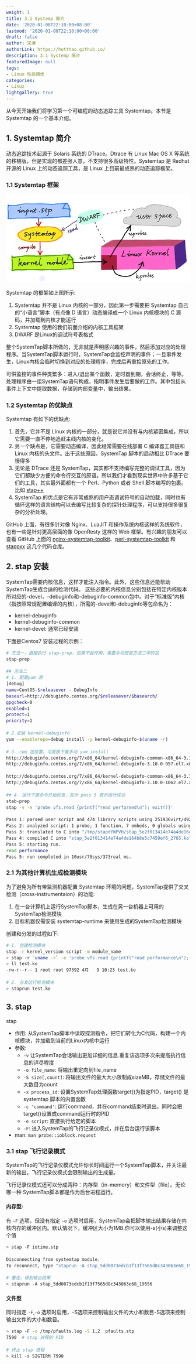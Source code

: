 ```yaml
---
weight: 1
title: 3.1 Systemp 简介
date: '2020-01-08T22:10:00+08:00'
lastmod: '2020-01-08T22:10:00+08:00'
draft: false
author: 宋涛
authorLink: https://hotttao.github.io/
description: 3.1 Systemp 简介
featuredImage: null
tags:
- Linux 性能调优
categories:
- Linux
lightgallery: true
---
```


从今天开始我们将学习第一个可编程的动态追踪工具 Systemtap。本节是 Systemtap 的一个基本介绍。
<!-- more -->

## 1. Systemtap 简介
动态追踪技术起源于 Solaris 系统的 DTrace。Dtrace 有 Linux  Mac OS X 等系统的移植版，但是实现的都差强人意，不支持很多高级特性。Systemtap 是 Redhat 开源的 Linux 上的动态追踪工具，是 Linux 上目前最成熟的动态追踪框架。

### 1.1 Systemtap 框架
![systemtap-works](/images/linux_pf/how-systemtap-works.webp)

Systemtap 的框架如上图所示:
1. Systemtap 并不是 Linux 内核的一部分，因此第一步需要把 Systemtap 自己的“小语言”脚本（有点像 D 语言）动态编译成一个 Linux 内核模块的 C 源码，并加载到内核才能运行
2. Systemtap 使用的我们前面介绍的内核工具框架
3. DWARF 是Linux的调试符号表格式

整个SystemTap脚本所做的，无非就是声明感兴趣的事件，然后添加对应的处理程序。当SystemTap脚本运行时，SystemTap会监控声明的事件；一旦事件发生，Linux内核会临时切换到对应的处理程序，完成后再重拾原先的工作。

可供监控的事件种类繁多：进入/退出某个函数，定时器到期，会话终止，等等。处理程序由一组SystemTap语句构成，指明事件发生后要做的工作。其中包括从事件上下文中提取数据，存储到内部变量中，输出结果。

### 1.2 Systemtap 的优缺点
Systemtap 有如下的优缺点:
1. 首先，它并不是 Linux 内核的一部分，就是说它并没有与内核紧密集成，所以它需要一直不停地追赶主线内核的变化。
2. 另一个缺点是，它需要动态编译，因此经常需要在线部署 C 编译器工具链和 Linux 内核的头文件。出于这些原因，SystemTap 脚本的启动相比 DTrace 要慢得多
3. 无论是 DTrace 还是 SystemTap，其实都不支持编写完整的调试工具，因为它们都缺少方便的命令行交互的原语。所以我们才看到现实世界中许多基于它们的工具，其实最外面都有一个 Perl、Python 或者 Shell 脚本编写的包裹。比如 [stap++](https://github.com/openresty/stapxx)
4. SystemTap 的优点是它有非常成熟的用户态调试符号的自动加载，同时也有循环这样的语言结构可以去编写比较复杂的探针处理程序，可以支持很多很复杂的分析处理。

 GitHub 上面，有很多针对像 Nginx、LuaJIT 和操作系统内核这样的系统软件，也有一些是针对更高层面的像 OpenResty 这样的 Web 框架。有兴趣的朋友可以查看 GitHub 上面的 [nginx-systemtap-toolkit](https://github.com/openresty/nginx-systemtap-toolkit)、[perl-systemtap-toolkit](https://github.com/agentzh/perl-systemtap-toolkit) 和 [stappxx](https://github.com/openresty/stapxx) 这几个代码仓库。
 
## 2. stap 安装
SystemTap需要内核信息，这样才能注入指令。此外，这些信息还能帮助SystemTap生成合适的检测代码。
这些必要的内核信息分别包括在特定内核版本所对应的-devel，-debuginfo和-debuginfo-common包中。对于“标准版”内核（指按照常规配置编译的内核），所需的-devel和-debuginfo等包命名为：
- kernel-debuginfo
- kernel-debuginfo-common
- kernel-devel: 通常已经安装

下面是Centos7 安装过程的示例：

```bash
# 方法一，直接执行 stap-prep，如果不起作用，需要手动安装方法二中的包
stap-prep

## 方法二
# 1. 配置yum 源
[debug]
name=CentOS-$releasever - DebugInfo
baseurl=http://debuginfo.centos.org/$releasever/$basearch/
gpgcheck=0
enabled=1
protect=1
priority=1

# 2.安装 kernel-debuginfo
yum --enablerepo=debug install -y kernel-debuginfo-$(uname -r)

# 3. rpm 包位置，可直接下载手动 yum install 
http://debuginfo.centos.org/7/x86_64/kernel-debuginfo-common-x86_64-3.10.0-957.el7.x86_64.rpm
http://debuginfo.centos.org/7/x86_64/kernel-debuginfo-3.10.0-957.el7.x86_64.rpm

http://debuginfo.centos.org/7/x86_64/kernel-debuginfo-common-x86_64-3.10.0-1062.el7.x86_64.rpm
http://debuginfo.centos.org/7/x86_64/kernel-debuginfo-3.10.0-1062.el7.x86_64.rpm

## 4. 运行下面命令开始检查，显示 pass 5 表示运行成功
stab-prep
stap -v -e 'probe vfs.read {printf("read performed\n"); exit()}'

Pass 1: parsed user script and 474 library scripts using 251936virt/49240res/3488shr/45992data kb, in 80usr/330sys/411real ms.
Pass 2: analyzed script: 1 probe, 1 function, 7 embeds, 0 globals using 416832virt/210188res/4872shr/210888data kb, in 1100usr/960sys/2058real ms.
Pass 3: translated to C into "/tmp/stapdYWPVH/stap_5e2f013414e74a4de164b8e5c7459ef6_2765_src.c" using 416832virt/210444res/5128shr/210888data kb, in 10usr/70sys/85real ms.
Pass 4: compiled C into "stap_5e2f013414e74a4de164b8e5c7459ef6_2765.ko" in 1090usr/660sys/1643real ms.
Pass 5: starting run.
read performance
Pass 5: run completed in 10usr/70sys/373real ms.
```

### 2.1 为其他计算机生成检测模块
为了避免为所有带监测机器配置 Systemtap 环境的问题，SystemTap提供了交叉检测（cross-instrumentaion）的功能:
1. 在一台计算机上运行SystemTap脚本，生成在另一台机器上可用的SystemTap检测模块
2. 目标机器仅需安装 systemtap-runtime 来使用生成的SystemTap检测模块

创建和分发的过程如下:
```bash
# 1. 创建检测模块
stap -r kernel_version script -m module_name
> stap -r `uname -r` -e 'probe vfs.read {printf("read performance\n"); exit()}' -m test
> ll test.ko
-rw-r--r-- 1 root root 97392 4月   9 10:23 test.ko

# 2. 分发运行检测模块
> staprun test.ko
```

## 3. stap 
stap
- 作用: 从SystemTap脚本中读取探测指令，把它们转化为C代码，构建一个内核模块，并加载到当前的Linux内核中运行
- 参数:
  - `-v` 让SystemTap会话输出更加详细的信息.重复该选项多次来提高执行信息的详尽程度 
  - `-o file_name`: 将输出重定向到file_name
  - `-S size[,count]`: 将输出文件的最大大小限制成sizeMB，存储文件的最大数目为count
  - `-x process_id`: 设置SystemTap处理函数target()为指定PID，target() 是 systemtap 脚本的内置函数 
  - `-c 'command'`: 运行command，并在command结束时退出。同时会把target()设置成command运行时的PID
  - `-e script`: 直接执行给定的脚本
  - `-F`: 进入SystemTap的飞行记录仪模式，并在后台运行该脚本
- man: `man probe::ioblock.request`

### 3.1 stap 飞行记录模式
SystemTap的飞行记录仪模式允许你长时间运行一个SystemTap脚本，并关注最新的输出。飞行记录仪模式会限制输出的生成量。

飞行记录仪模式还可以分成两种：内存型（in-memory）和文件型（file）。无论哪一种 SystemTap脚本都是作为后台进程运行。

#### 内存型: 
有 `-F` 选项，但没有指定 `-o` 选项时启用，SystemTap会把脚本输出结果存储在内核内存的缓冲区内。默认情况下，缓冲区大小为1MB.你可以使用-s(小s)来调整这个值

```bash
> stap -F iotime.stp

Disconnecting from systemtap module.
To reconnect, type "staprun -A stap_5dd0073edcb1f13f7565d8c343063e68_19556"

# 重连，得到输出结果
> staprun -A stap_5dd0073edcb1f13f7565d8c343063e68_19556
```

#### 文件型
同时指定 `-F`,`-o` 选项时启用，-S选项来控制输出文件的大小和数目-S选项来控制输出文件的大小和数目。

```bash
> stap -F -o /tmp/pfaults.log -S 1,2  pfaults.stp
7590  # stap 进程的 PID

# 终止 stap 进程
> kill -s SIGTERM 7590
```